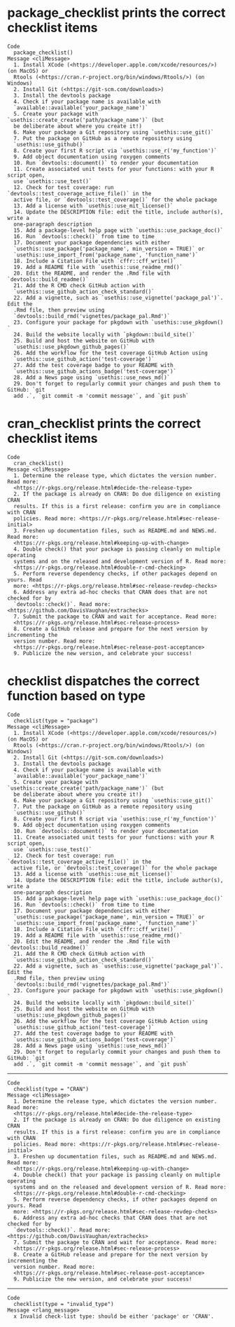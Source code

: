 # package_checklist prints the correct checklist items

    Code
      package_checklist()
    Message <cliMessage>
      1. Install XCode (<https://developer.apple.com/xcode/resources/>) (on MacOS) or
      Rtools (<https://cran.r-project.org/bin/windows/Rtools/>) (on Windows)
      2. Install Git (<https://git-scm.com/downloads>)
      3. Install the devtools package
      4. Check if your package name is available with
      `available::available('your_package_name')`
      5. Create your package with `usethis::create_create('path/package_name')` (but
      be deliberate about where you create it!)
      6. Make your package a Git repository using `usethis::use_git()`
      7. Put the package on GitHub as a remote repository using
      `usethis::use_github()`
      8. Create your first R script via `usethis::use_r('my_function')`
      9. Add object documentation using roxygen comments
      10. Run `devtools::document()` to render your documentation
      11. Create associated unit tests for your functions: with your R script open,
      use `usethis::use_test()`
      12. Check for test coverage: run `devtools::test_coverage_active_file()` in the
      active file, or `devtools::test_coverage()` for the whole package
      13. Add a license with `usethis::use_mit_license()`
      14. Update the DESCRIPTION file: edit the title, include author(s), write a
      one-paragraph description
      15. Add a package-level help page with `usethis::use_package_doc()`
      16. Run `devtools::check()` from time to time
      17. Document your package dependencies with either
      `usethis::use_package('package_name', min_version = TRUE)` or
      `usethis::use_import_from('package_name', 'function_name')`
      18. Include a Citation File with `cffr::cff_write()`
      19. Add a README file with `usethis::use_readme_rmd()`
      20. Edit the README, and render the .Rmd file with `devtools::build_readme()`
      21. Add the R CMD check GitHub action with
      `usethis::use_github_action_check_standard()`
      22. Add a vignette, such as `usethis::use_vignette('package_pal')`. Edit the
      .Rmd file, then preview using
      `devtools::build_rmd('vignettes/package_pal.Rmd')`
      23. Configure your package for pkgdown with `usethis::use_pkgdown() `
      24. Build the website locally with `pkgdown::build_site()`
      25. Build and host the website on GitHub with
      `usethis::use_pkgdown_github_pages()`
      26. Add the workflow for the test coverage GitHub Action using
      `usethis::use_github_action('test-coverage')`
      27. Add the test coverage badge to your README with
      `usethis::use_github_actions_badge('test-coverage')`
      28. Add a News page using `usethis::use_news_md()`
      29. Don't forget to regularly commit your changes and push them to GitHub: `git
      add .`, `git commit -m 'commit message'`, and `git push`

# cran_checklist prints the correct checklist items

    Code
      cran_checklist()
    Message <cliMessage>
      1. Determine the release type, which dictates the version number. Read more:
      <https://r-pkgs.org/release.html#decide-the-release-type>
      2. If the package is already on CRAN: Do due diligence on existing CRAN
      results. If this is a first release: confirm you are in compliance with CRAN
      policies. Read more: <https://r-pkgs.org/release.html#sec-release-initial>
      3. Freshen up documentation files, such as README.md and NEWS.md. Read more:
      <https://r-pkgs.org/release.html#keeping-up-with-change>
      4. Double check() that your package is passing cleanly on multiple operating
      systems and on the released and development version of R. Read more:
      <https://r-pkgs.org/release.html#double-r-cmd-checking>
      5. Perform reverse dependency checks, if other packages depend on yours. Read
      more: <https://r-pkgs.org/release.html#sec-release-revdep-checks>
      6. Address any extra ad-hoc checks that CRAN does that are not checked for by
      `devtools::check()`. Read more: <https://github.com/DavisVaughan/extrachecks>
      7. Submit the package to CRAN and wait for acceptance. Read more:
      <https://r-pkgs.org/release.html#sec-release-process>
      8. Create a GitHub release and prepare for the next version by incrementing the
      version number. Read more:
      <https://r-pkgs.org/release.html#sec-release-post-acceptance>
      9. Publicize the new version, and celebrate your success!

# checklist dispatches the correct function based on type

    Code
      checklist(type = "package")
    Message <cliMessage>
      1. Install XCode (<https://developer.apple.com/xcode/resources/>) (on MacOS) or
      Rtools (<https://cran.r-project.org/bin/windows/Rtools/>) (on Windows)
      2. Install Git (<https://git-scm.com/downloads>)
      3. Install the devtools package
      4. Check if your package name is available with
      `available::available('your_package_name')`
      5. Create your package with `usethis::create_create('path/package_name')` (but
      be deliberate about where you create it!)
      6. Make your package a Git repository using `usethis::use_git()`
      7. Put the package on GitHub as a remote repository using
      `usethis::use_github()`
      8. Create your first R script via `usethis::use_r('my_function')`
      9. Add object documentation using roxygen comments
      10. Run `devtools::document()` to render your documentation
      11. Create associated unit tests for your functions: with your R script open,
      use `usethis::use_test()`
      12. Check for test coverage: run `devtools::test_coverage_active_file()` in the
      active file, or `devtools::test_coverage()` for the whole package
      13. Add a license with `usethis::use_mit_license()`
      14. Update the DESCRIPTION file: edit the title, include author(s), write a
      one-paragraph description
      15. Add a package-level help page with `usethis::use_package_doc()`
      16. Run `devtools::check()` from time to time
      17. Document your package dependencies with either
      `usethis::use_package('package_name', min_version = TRUE)` or
      `usethis::use_import_from('package_name', 'function_name')`
      18. Include a Citation File with `cffr::cff_write()`
      19. Add a README file with `usethis::use_readme_rmd()`
      20. Edit the README, and render the .Rmd file with `devtools::build_readme()`
      21. Add the R CMD check GitHub action with
      `usethis::use_github_action_check_standard()`
      22. Add a vignette, such as `usethis::use_vignette('package_pal')`. Edit the
      .Rmd file, then preview using
      `devtools::build_rmd('vignettes/package_pal.Rmd')`
      23. Configure your package for pkgdown with `usethis::use_pkgdown() `
      24. Build the website locally with `pkgdown::build_site()`
      25. Build and host the website on GitHub with
      `usethis::use_pkgdown_github_pages()`
      26. Add the workflow for the test coverage GitHub Action using
      `usethis::use_github_action('test-coverage')`
      27. Add the test coverage badge to your README with
      `usethis::use_github_actions_badge('test-coverage')`
      28. Add a News page using `usethis::use_news_md()`
      29. Don't forget to regularly commit your changes and push them to GitHub: `git
      add .`, `git commit -m 'commit message'`, and `git push`

---

    Code
      checklist(type = "CRAN")
    Message <cliMessage>
      1. Determine the release type, which dictates the version number. Read more:
      <https://r-pkgs.org/release.html#decide-the-release-type>
      2. If the package is already on CRAN: Do due diligence on existing CRAN
      results. If this is a first release: confirm you are in compliance with CRAN
      policies. Read more: <https://r-pkgs.org/release.html#sec-release-initial>
      3. Freshen up documentation files, such as README.md and NEWS.md. Read more:
      <https://r-pkgs.org/release.html#keeping-up-with-change>
      4. Double check() that your package is passing cleanly on multiple operating
      systems and on the released and development version of R. Read more:
      <https://r-pkgs.org/release.html#double-r-cmd-checking>
      5. Perform reverse dependency checks, if other packages depend on yours. Read
      more: <https://r-pkgs.org/release.html#sec-release-revdep-checks>
      6. Address any extra ad-hoc checks that CRAN does that are not checked for by
      `devtools::check()`. Read more: <https://github.com/DavisVaughan/extrachecks>
      7. Submit the package to CRAN and wait for acceptance. Read more:
      <https://r-pkgs.org/release.html#sec-release-process>
      8. Create a GitHub release and prepare for the next version by incrementing the
      version number. Read more:
      <https://r-pkgs.org/release.html#sec-release-post-acceptance>
      9. Publicize the new version, and celebrate your success!

---

    Code
      checklist(type = "invalid_type")
    Message <rlang_message>
      x Invalid check-list type: should be either 'package' or 'CRAN'.

